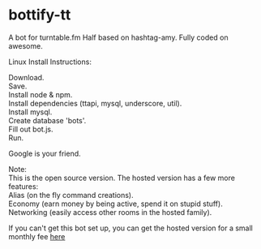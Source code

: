 bottify-tt
==========

A bot for turntable.fm Half based on hashtag-amy. Fully coded on awesome.

Linux Install Instructions:

Download.  
Save.  
Install node & npm.  
Install dependencies (ttapi, mysql, underscore, util).  
Install mysql.  
Create database 'bots'.  
Fill out bot.js.  
Run.  

Google is your friend.


Note:  
This is the open source version. The hosted version has a few more features:  
Alias (on the fly command creations).  
Economy (earn money by being active, spend it on stupid stuff).  
Networking (easily access other rooms in the hosted family).  

If you can't get this bot set up, you can get the hosted version for a small monthly fee [here](http://clients.yayramen.com/index.php/order)